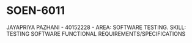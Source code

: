 # SOEN-6011
JAYAPRIYA PAZHANI - 40152228 - AREA: SOFTWARE TESTING.  SKILL: TESTING SOFTWARE FUNCTIONAL REQUIREMENTS/SPECIFICATIONS
